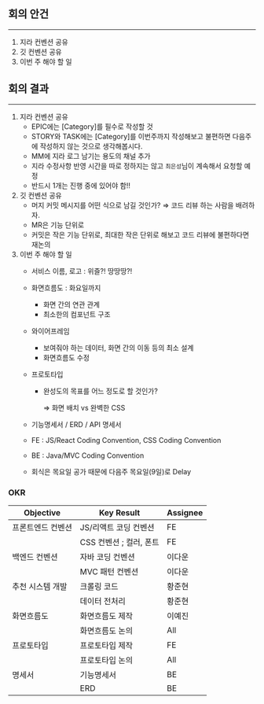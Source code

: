 ## 회의 안건

---

1. 지라 컨벤션 공유
2. 깃 컨벤션 공유
3. 이번 주 해야 할 일

## 회의 결과

---

1. 지라 컨벤션 공유
    - EPIC에는 [Category]를 필수로 작성할 것
    - STORY와 TASK에는 [Category]를 이번주까지 작성해보고 불편하면 다음주에 작성하지 않는 것으로 생각해봅시다.
    - MM에 지라 로그 남기는 용도의 채널 추가
    - 지라 수정사항 반영 시간을 따로 정하지는 않고 `최은성`님이 계속해서 요청할 예정
    - 반드시 1개는 진행 중에 있어야 함!!
2. 깃 컨벤션 공유
    - 머지 커밋 메시지를 어떤 식으로 남길 것인가?  ⇒  코드 리뷰 하는 사람을 배려하자.
    - MR은 기능 단위로
    - 커밋은 작은 기능 단위로, 최대한 작은 단위로 해보고 코드 리뷰에 불편하다면 재논의
3. 이번 주 해야 할 일
    - 서비스 이름, 로고 : 위즐?! 땅땅땅?!
    - 화면흐름도 : 화요일까지
        - 화면 간의 연관 관계
        - 최소한의 컴포넌트 구조
    - 와이어프레임
        - 보여줘야 하는 데이터, 화면 간의 이동 등의 최소 설계
        - 화면흐름도 수정
    - 프로토타입
        - 완성도의 목표를 어느 정도로 할 것인가?

          ⇒  화면 배치 vs 완벽한 CSS

    - 기능명세서 / ERD / API 명세서
    - FE : JS/React Coding Convention, CSS Coding Convention
    - BE : Java/MVC Coding Convention
    - 회식은 목요일 공가 때문에 다음주 목요일(9일)로 Delay

### OKR

| Objective | Key Result | Assignee |
| --- | --- | --- |
| 프론트엔드 컨벤션 | JS/리액트 코딩 컨벤션 | FE |
|  | CSS 컨벤션 ; 컬러, 폰트 | FE |
| 백엔드 컨벤션 | 자바 코딩 컨벤션 | 이다운 |
|  | MVC 패턴 컨벤션 | 이다운 |
| 추천 시스템 개발 | 크롤링 코드 | 황준현 |
|  | 데이터 전처리 | 황준현 |
| 화면흐름도 | 화면흐름도 제작 | 이예진 |
|  | 화면흐름도 논의 | All |
| 프로토타입 | 프로토타입 제작 | FE |
|  | 프로토타입 논의 | All |
| 명세서 | 기능명세서 | BE |
|  | ERD | BE |